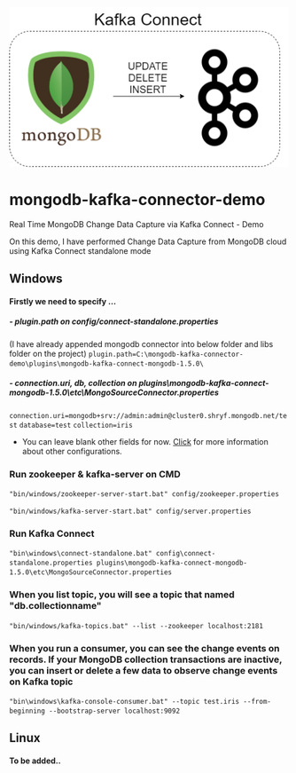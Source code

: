 ![alt text](https://github.com/MhmtErsy/mongodb-kafka-connector-demo/blob/ccca5c7ee2eeb69709f1415d279c707cb72b3477/plugins/mongodb-kafka-connect-mongodb-1.5.0/assets/mongodb-kafka.png)
# mongodb-kafka-connector-demo
Real Time MongoDB Change Data Capture via Kafka Connect - Demo

 On this demo, I have performed Change Data Capture from MongoDB cloud using Kafka Connect standalone mode

## Windows
#### Firstly we need to specify ...
##### - plugin.path on config/connect-standalone.properties
(I have already appended mongodb connector into below folder and libs folder on the project)
`plugin.path=C:\mongodb-kafka-connector-demo\plugins\mongodb-kafka-connect-mongodb-1.5.0\`

##### - connection.uri, db, collection on plugins\mongodb-kafka-connect-mongodb-1.5.0\etc\MongoSourceConnector.properties

`connection.uri=mongodb+srv://admin:admin@cluster0.shryf.mongodb.net/test`
`database=test`
`collection=iris`
- You can leave blank other fields for now. [Click](https://docs.mongodb.com/kafka-connector/current/kafka-source/#source-connector-configuration-properties "Click") for more information about other configurations.

 ### Run zookeeper & kafka-server on CMD
`"bin/windows/zookeeper-server-start.bat" config/zookeeper.properties`

`"bin/windows/kafka-server-start.bat" config/server.properties`

### Run Kafka Connect
`"bin\windows\connect-standalone.bat" config\connect-standalone.properties plugins\mongodb-kafka-connect-mongodb-1.5.0\etc\MongoSourceConnector.properties`

### When you list topic, you will see a topic that named "db.collectionname"
`"bin/windows/kafka-topics.bat" --list --zookeeper localhost:2181`

### When you run a consumer, you can see the change events on records. If your MongoDB collection transactions are inactive, you can insert or delete a few data to observe change events on Kafka topic
`"bin\windows\kafka-console-consumer.bat" --topic test.iris --from-beginning --bootstrap-server localhost:9092`

## Linux
#### To be added..
